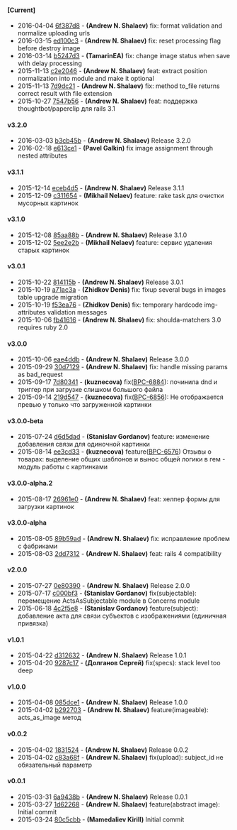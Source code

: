 
#### [Current]
 * 2016-04-04 [6f387d8](../../commit/6f387d8) - __(Andrew N. Shalaev)__ fix: format validation and normalize uploading urls
 * 2016-03-15 [ed100c3](../../commit/ed100c3) - __(Andrew N. Shalaev)__ fix: reset processing flag before destroy image
 * 2016-03-14 [b5247d3](../../commit/b5247d3) - __(TamarinEA)__ fix: change image status when save with delay processing
 * 2015-11-13 [c2e2046](../../commit/c2e2046) - __(Andrew N. Shalaev)__ feat: extract position normalization into module and make it optional
 * 2015-11-13 [7d9dc21](../../commit/7d9dc21) - __(Andrew N. Shalaev)__ fix: method to_file returns correct result with file extension
 * 2015-10-27 [7547b56](../../commit/7547b56) - __(Andrew N. Shalaev)__ feat: поддержка thoughtbot/paperclip для rails 3.1

#### v3.2.0
 * 2016-03-03 [b3cb45b](../../commit/b3cb45b) - __(Andrew N. Shalaev)__ Release 3.2.0
 * 2016-02-18 [e613ce1](../../commit/e613ce1) - __(Pavel Galkin)__ fix image assignment through nested attributes

#### v3.1.1
 * 2015-12-14 [eceb4d5](../../commit/eceb4d5) - __(Andrew N. Shalaev)__ Release 3.1.1
 * 2015-12-09 [c311654](../../commit/c311654) - __(Mikhail Nelaev)__ feature: rake task для очистки мусорных картинок

#### v3.1.0
 * 2015-12-08 [85aa88b](../../commit/85aa88b) - __(Andrew N. Shalaev)__ Release 3.1.0
 * 2015-12-02 [5ee2e2b](../../commit/5ee2e2b) - __(Mikhail Nelaev)__ feature: сервис удаления старых картинок

#### v3.0.1
 * 2015-10-22 [814115b](../../commit/814115b) - __(Andrew N. Shalaev)__ Release 3.0.1
 * 2015-10-19 [a71ac3a](../../commit/a71ac3a) - __(Zhidkov Denis)__ fix: fixup several bugs in images table upgrade migration
 * 2015-10-19 [f53ea76](../../commit/f53ea76) - __(Zhidkov Denis)__ fix: temporary hardcode img-attributes validation messages
 * 2015-10-06 [fb41616](../../commit/fb41616) - __(Andrew N. Shalaev)__ fix: shoulda-matchers 3.0 requires ruby 2.0

#### v3.0.0
 * 2015-10-06 [eae4ddb](../../commit/eae4ddb) - __(Andrew N. Shalaev)__ Release 3.0.0
 * 2015-09-29 [30d7129](../../commit/30d7129) - __(Andrew N. Shalaev)__ fix: handle missing params as bad_request
 * 2015-09-17 [7d80341](../../commit/7d80341) - __(kuznecova)__ fix([BPC-6884](../../issues/PC-6884)): починила dnd и триггер при загрузке слишком большого файла
 * 2015-09-14 [219d547](../../commit/219d547) - __(kuznecova)__ fix([BPC-6856](../../issues/PC-6856)): Не отображается превью у только что загруженной картинки

#### v3.0.0-beta
 * 2015-07-24 [d6d5dad](../../commit/d6d5dad) - __(Stanislav Gordanov)__ feature: изменение добавления связи для одиночной картинки
 * 2015-08-14 [ee3cd33](../../commit/ee3cd33) - __(kuznecova)__ feature([BPC-6576](../../issues/PC-6576)) Отзывы о товарах: выделение общих шаблонов и вынос общей логики в гем - модуль работы с картинками

#### v3.0.0-alpha.2
 * 2015-08-17 [26961e0](../../commit/26961e0) - __(Andrew N. Shalaev)__ feat: хелпер формы для загрузки картинок

#### v3.0.0-alpha
 * 2015-08-05 [89b59ad](../../commit/89b59ad) - __(Andrew N. Shalaev)__ fix: исправление проблем с фабриками
 * 2015-08-03 [2dd7312](../../commit/2dd7312) - __(Andrew N. Shalaev)__ feat: rails 4 compatibility

#### v2.0.0
 * 2015-07-27 [0e80390](../../commit/0e80390) - __(Andrew N. Shalaev)__ Release 2.0.0
 * 2015-07-17 [c000bf3](../../commit/c000bf3) - __(Stanislav Gordanov)__ fix(subjectable): перемещение ActsAsSubjectable module в Concerns module
 * 2015-06-18 [4c2f5e8](../../commit/4c2f5e8) - __(Stanislav Gordanov)__ feature(subject): добавление акта для cвязи субъектов с изображениями (единичная привязка)

#### v1.0.1
 * 2015-04-22 [d312632](../../commit/d312632) - __(Andrew N. Shalaev)__ Release 1.0.1
 * 2015-04-20 [9287c17](../../commit/9287c17) - __(Долганов Сергей)__ fix(specs): stack level too deep

#### v1.0.0
 * 2015-04-08 [085dce1](../../commit/085dce1) - __(Andrew N. Shalaev)__ Release 1.0.0
 * 2015-04-02 [b292703](../../commit/b292703) - __(Andrew N. Shalaev)__ feature(imageable): acts_as_image метод

#### v0.0.2
 * 2015-04-02 [1831524](../../commit/1831524) - __(Andrew N. Shalaev)__ Release 0.0.2
 * 2015-04-02 [c83a68f](../../commit/c83a68f) - __(Andrew N. Shalaev)__ fix(upload): subject_id не обязательный параметр

#### v0.0.1
 * 2015-03-31 [6a9438b](../../commit/6a9438b) - __(Andrew N. Shalaev)__ Release 0.0.1
 * 2015-03-27 [1d62268](../../commit/1d62268) - __(Andrew N. Shalaev)__ feature(abstract image): Initial commit
 * 2015-03-24 [80c5cbb](../../commit/80c5cbb) - __(Mamedaliev Kirill)__ Initial commit
